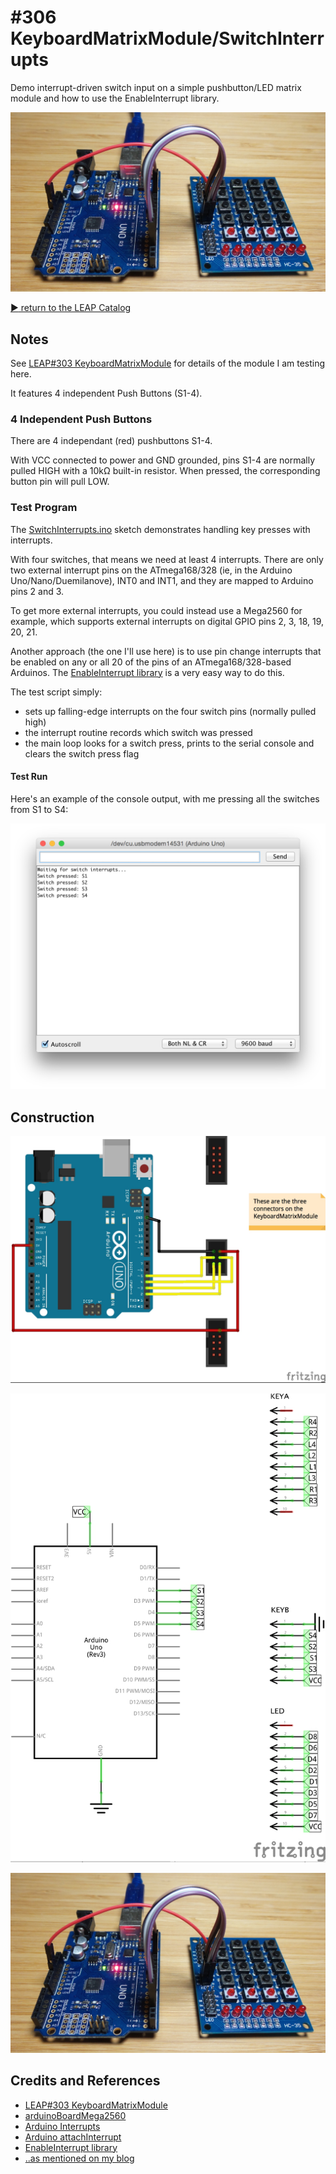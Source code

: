 # #306 KeyboardMatrixModule/SwitchInterrupts

Demo interrupt-driven switch input on a simple pushbutton/LED matrix module and how to use the EnableInterrupt library.

![Build](./assets/SwitchInterrupts_build.jpg?raw=true)

[:arrow_forward: return to the LEAP Catalog](http://leap.tardate.com)

## Notes

See [LEAP#303 KeyboardMatrixModule](../) for details of the module I am testing here.

It features 4 independent Push Buttons (S1-4).

### 4 Independent Push Buttons

There are 4 independant (red) pushbuttons S1-4.

With VCC connected to power and GND grounded, pins S1-4 are normally pulled HIGH with a 10kΩ built-in resistor.
When pressed, the corresponding button pin will pull LOW.

### Test Program

The [SwitchInterrupts.ino](./SwitchInterrupts.ino) sketch demonstrates handling key presses with interrupts.

With four switches, that means we need at least 4 interrupts.
There are only two external interrupt pins on the ATmega168/328 (ie, in the Arduino Uno/Nano/Duemilanove), INT0 and INT1, and they are mapped to Arduino pins 2 and 3.

To get more external interrupts, you could instead use a Mega2560 for example, which supports external interrupts on digital GPIO pins 2, 3, 18, 19, 20, 21.

Another approach (the one I'll use here) is to use pin change interrupts that be enabled
on any or all 20 of the pins of an ATmega168/328-based Arduinos.
The [EnableInterrupt library](https://github.com/GreyGnome/EnableInterrupt) is a very easy way to do this.

The test script simply:

* sets up falling-edge interrupts on the four switch pins (normally pulled high)
* the interrupt routine records which switch was pressed
* the main loop looks for a switch press, prints to the serial console and clears the switch press flag

#### Test Run

Here's an example of the console output, with me pressing all the switches from S1 to S4:

![example_console_output](./assets/example_console_output.png?raw=true)



## Construction

![Breadboard](./assets/SwitchInterrupts_bb.jpg?raw=true)

![Schematic](./assets/SwitchInterrupts_schematic.jpg?raw=true)

![Build](./assets/SwitchInterrupts_build.jpg?raw=true)

## Credits and References
* [LEAP#303 KeyboardMatrixModule](../)
* [arduinoBoardMega2560](https://www.arduino.cc/en/Main/arduinoBoardMega2560)
* [Arduino Interrupts](http://playground.arduino.cc/Code/Interrupts)
* [Arduino attachInterrupt](https://www.arduino.cc/en/Reference/attachInterrupt)
* [EnableInterrupt library](https://github.com/GreyGnome/EnableInterrupt)
* [..as mentioned on my blog](https://blog.tardate.com/2017/05/leap303-keyboard-matrix-module.html)

